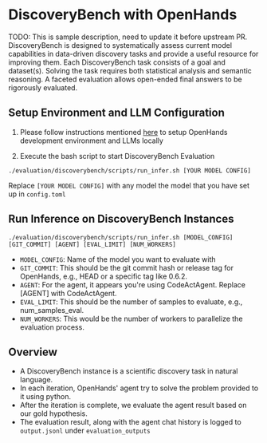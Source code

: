 # DiscoveryBench with OpenHands

TODO: This is sample description, need to update it before upstream PR.
DiscoveryBench is designed to systematically assess current model capabilities in data-driven discovery tasks and provide a useful resource for improving them. Each DiscoveryBench task consists of a goal and dataset(s). Solving the task requires both statistical analysis and semantic reasoning. A faceted evaluation allows open-ended final answers to be rigorously evaluated.


## Setup Environment and LLM Configuration

1. Please follow instructions mentioned [here](https://github.com/openlocus/OpenHands/blob/discoverybench-openhands-integration/evaluation/README.md#setup) to setup OpenHands development environment and LLMs locally

2. Execute the bash script to start DiscoveryBench Evaluation

```
./evaluation/discoverybench/scripts/run_infer.sh [YOUR MODEL CONFIG]
```
Replace `[YOUR MODEL CONFIG]` with any model the model that you have set up in `config.toml`


## Run Inference on DiscoveryBench Instances


```
./evaluation/discoverybench/scripts/run_infer.sh [MODEL_CONFIG] [GIT_COMMIT] [AGENT] [EVAL_LIMIT] [NUM_WORKERS]
```

- `MODEL_CONFIG`: Name of the model you want to evaluate with
- `GIT_COMMIT`: This should be the git commit hash or release tag for OpenHands, e.g., HEAD or a specific tag like 0.6.2.
- `AGENT`: For the agent, it appears you're using CodeActAgent. Replace [AGENT] with CodeActAgent.
- `EVAL_LIMIT`: This should be the number of samples to evaluate, e.g., num_samples_eval.
- `NUM_WORKERS`: This would be the number of workers to parallelize the evaluation process.

## Overview

- A DiscoveryBench instance is a scientific discovery task in natural language.
- In each iteration, OpenHands' agent try to solve the problem provided to it using python.
- After the iteration is complete, we evaluate the agent result based on our gold hypothesis.
- The evaluation result, along with the agent chat history is logged to `output.jsonl` under `evaluation_outputs`
